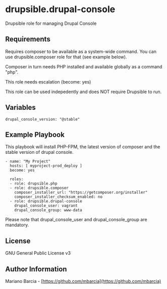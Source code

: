 drupsible.drupal-console
========================
Drupsible role for managing Drupal Console

Requirements
------------
Requires composer to be available as a system-wide command. You can use drupsible.composer role for that (see example below).

Composer in turn needs PHP installed and available globally as a command "php".

This role needs escalation (become: yes)

This role can be used indepedently and does NOT require Drupsible to run.

Variables
---------
```
drupal_console_version: "@stable"
```

Example Playbook
----------------
This playbook will install PHP-FPM, the latest version of composer and the stable version of drupal console.
```
- name: "My Project"
  hosts: [ myproject-prod_deploy ]
  become: yes

  roles:
  - role: drupsible.php
  - role: drupsible.composer
    composer_installer_url: "https://getcomposer.org/installer"
    composer_installer_checksum_enabled: no
  - role: drupsible.drupal-console
    drupal_console_user: vagrant
    drupal_console_group: www-data
```

Please note that drupal_console_user and drupal_console_group are mandatory.

License
-------

GNU General Public License v3

Author Information
------------------

Mariano Barcia - [https://github.com/mbarcia](https://github.com/mbarcia)
